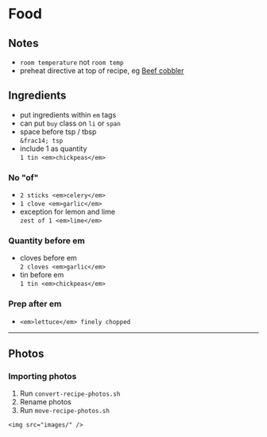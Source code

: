 # Food

## Notes
- `room temperature` not `room temp`
- preheat directive at top of recipe, eg [Beef cobbler](beef-cobbler.html)</a>

## Ingredients
- put ingredients within `em` tags
- can put `buy` class on `li` or `span`
- space before tsp / tbsp  
  `&frac14; tsp`
- include 1 as quantity  
  `1 tin <em>chickpeas</em>`

### No "of"
- `2 sticks <em>celery</em>`
- `1 clove <em>garlic</em>`
- exception for lemon and lime  
  `zest of 1 <em>lime</em>`

### Quantity before em
- cloves before em  
  `2 cloves <em>garlic</em>`
- tin before em  
  `1 tin <em>chickpeas</em>`

### Prep after em  
- `<em>lettuce</em> finely chopped`

---

## Photos

### Importing photos
1. Run `convert-recipe-photos.sh`
2. Rename photos
3. Run `move-recipe-photos.sh`
```
<img src="images/" />
```

